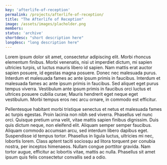 ```yaml
---
key: 'afterlife-of-reception'
permalink: /projects/afterlife-of-reception/
title: "The Afterlife of Reception"
image: /assets/images/placholder.png
members: 
status: 'archive'
shortdesc: "short description here"
longdesc: "long description here"
---
```



Lorem ipsum dolor sit amet, consectetur adipiscing elit. Morbi rhoncus elementum finibus. Morbi venenatis, nisi ut imperdiet dictum, mi sapien ultricies turpis, ut luctus mauris libero id sapien. Nam mattis erat auctor sapien posuere, id egestas magna posuere. Donec nec malesuada purus. Interdum et malesuada fames ac ante ipsum primis in faucibus. Interdum et malesuada fames ac ante ipsum primis in faucibus. Sed aliquet eget purus tempus viverra. Vestibulum ante ipsum primis in faucibus orci luctus et ultrices posuere cubilia curae; Mauris hendrerit eget neque eget vestibulum. Morbi tempus eros nec arcu ornare, in commodo est efficitur.

Pellentesque habitant morbi tristique senectus et netus et malesuada fames ac turpis egestas. Proin lacinia non nibh sed viverra. Phasellus vel nunc orci. Quisque pretium urna velit, vitae mattis sapien finibus dignissim. Duis quis dictum neque, non eleifend elit. Aliquam semper semper faucibus. Aliquam commodo accumsan arcu, sed interdum libero dapibus eget. Suspendisse id tempus tortor. Phasellus in ligula luctus, ultricies mi nec, lobortis lorem. Class aptent taciti sociosqu ad litora torquent per conubia nostra, per inceptos himenaeos. Nullam congue porttitor gravida. Nam tortor augue, efficitur ac lobortis vitae, mattis ac nulla. Phasellus sit amet ipsum quis felis consectetur convallis sed a odio.